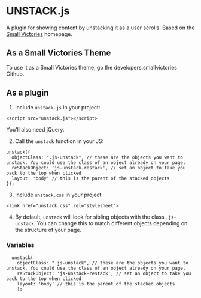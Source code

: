 # UNSTACK.js
A plugin for showing content by unstacking it as a user scrolls. Based on the [Small Victories](http://www.smallvictori.es) homepage.

## As a Small Victories Theme
To use it as a Small Victories theme, go the developers.smallvictories Github.

## As a plugin
1. Include `unstack.js` in your project:
```
<script src="unstack.js"></script>
```
You’ll also need jQuery.

2. Call the `unstack` function in your JS:
```
unstack({
  objectClass: ".js-unstack", // these are the objects you want to unstack. You could use the class of an object already on your page.
  reStackObject: 'js-unstack-restack', // set an object to take you back to the top when clicked
  layout: 'body' // this is the parent of the stacked objects
});
```

3. Include `unstack.css` in your project
```
<link href="unstack.css" rel="stylesheet">
```

4. By default, `unstack` will look for sibling objects with the class `.js-unstack`. You can change this to match different objects depending on the structure of your page.

### Variables
```
  unstack(
    objectClass: ".js-unstack", // these are the objects you want to unstack. You could use the class of an object already on your page.
    reStackObject: 'js-unstack-restack', // set an object to take you back to the top when clicked
    layout: 'body' // this is the parent of the stacked objects
    );
```
